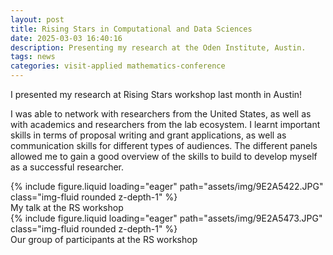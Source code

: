 ```yaml
---
layout: post
title: Rising Stars in Computational and Data Sciences
date: 2025-03-03 16:40:16
description: Presenting my research at the Oden Institute, Austin.
tags: news
categories: visit-applied mathematics-conference 
---
```


I presented my research at Rising Stars workshop last month in Austin! 

I was able to network with researchers from the United States, as well as with academics and researchers from the lab ecosystem. I learnt important skills in terms of proposal writing and grant applications, as well as communication skills for different types of audiences. The different panels allowed me to gain a good overview of the skills to build to develop myself as a successful researcher.

<div class="row mt-3">
    <div class="col-sm mt-3 mt-md-0">
        {% include figure.liquid loading="eager" path="assets/img/9E2A5422.JPG" class="img-fluid rounded z-depth-1" %}
    </div>
</div>
<div class="caption">
My talk at the RS workshop
</div>

<div class="row mt-3">
    <div class="col-sm mt-3 mt-md-0">
        {% include figure.liquid loading="eager" path="assets/img/9E2A5473.JPG" class="img-fluid rounded z-depth-1" %}
    </div>
</div>
<div class="caption">
Our group of participants at the RS workshop
</div>

